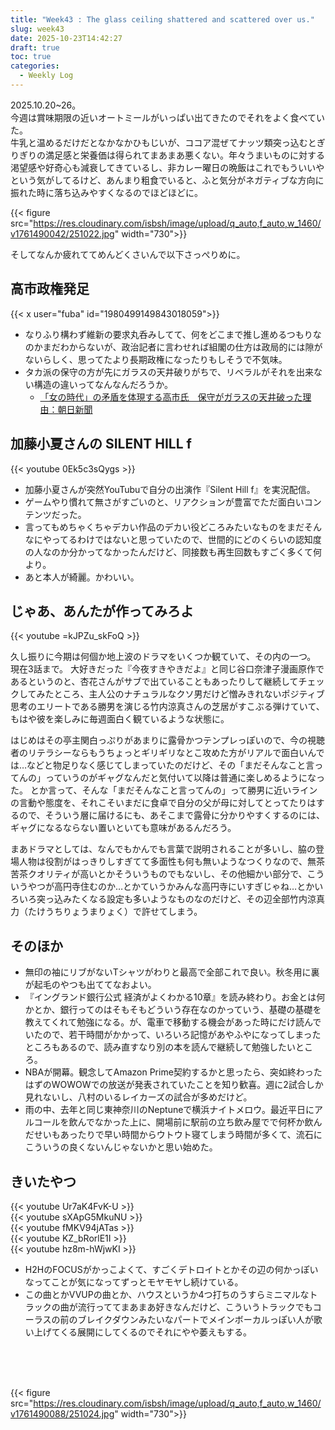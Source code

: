 ```yaml
---
title: "Week43 : The glass ceiling shattered and scattered over us."
slug: week43
date: 2025-10-23T14:42:27
draft: true
toc: true
categories:
  - Weekly Log
---
```

2025.10.20~26。  
今週は賞味期限の近いオートミールがいっぱい出てきたのでそれをよく食べていた。  
牛乳と温めるだけだとなかなかひもじいが、ココア混ぜてナッツ類突っ込むとぎりぎりの満足感と栄養価は得られてまあまあ悪くない。年々うまいものに対する渇望感や好奇心も減衰してきているし、非カレー曜日の晩飯はこれでもういいやという気がしてるけど、あんまり粗食でいると、ふと気分がネガティブな方向に振れた時に落ち込みやすくなるのでほどほどに。

{{< figure src="https://res.cloudinary.com/isbsh/image/upload/q_auto,f_auto,w_1460/v1761490042/251022.jpg" width="730">}}

そしてなんか疲れててめんどくさいんで以下さっぺりめに。

<!--more-->

## 高市政権発足

{{< x user="fuba" id="1980499149843018059">}}

- なりふり構わず維新の要求丸呑みしてて、何をどこまで推し進めるつもりなのかまだわからないが、政治記者に言わせれば組閣の仕方は政局的には隙がないらしく、思ってたより長期政権になったりもしそうで不気味。
- タカ派の保守の方が先にガラスの天井破りがちで、リベラルがそれを出来ない構造の違いってなんなんだろうか。
  - [「女の時代」の矛盾を体現する高市氏　保守がガラスの天井破った理由：朝日新聞 ](https://www.asahi.com/articles/ASTBN0PNDTBNUTFL00NM.html)

## 加藤小夏さんの SILENT HILL f

{{< youtube 0Ek5c3sQygs >}}

- 加藤小夏さんが突然YouTubuで自分の出演作『Silent Hill f』を実況配信。
- ゲームやり慣れて無さがすごいのと、リアクションが豊富でただ面白いコンテンツだった。
- 言ってもめちゃくちゃデカい作品のデカい役どころみたいなものをまだそんなにやってるわけではないと思っていたので、世間的にどのくらいの認知度の人なのか分かってなかったんだけど、同接数も再生回数もすごく多くて何より。
- あと本人が綺麗。かわいい。

## じゃあ、あんたが作ってみろよ

{{< youtube =kJPZu_skFoQ >}}

久し振りに今期は何個か地上波のドラマをいくつか観ていて、その内の一つ。  現在3話まで。
大好きだった『今夜すきやきだよ』と同じ谷口奈津子漫画原作であるというのと、杏花さんがサブで出ていることもあったりして継続してチェックしてみたところ、主人公のナチュラルなクソ男だけど憎みきれないポジティブ思考のエリートである勝男を演じる竹内涼真さんの芝居がすこぶる弾けていて、もはや彼を楽しみに毎週面白く観ているような状態に。

はじめはその亭主関白っぷりがあまりに露骨かつテンプレっぽいので、今の視聴者のリテラシーならもうちょっとギリギリなとこ攻めた方がリアルで面白いんでは…などと物足りなく感じてしまっていたのだけど、その「まだそんなこと言ってんの」っていうのがギャグなんだと気付いて以降は普通に楽しめるようになった。
とか言って、そんな「まだそんなこと言ってんの」って勝男に近いラインの言動や態度を、それこそいまだに食卓で自分の父が母に対してとってたりはするので、そういう層に届けるにも、あそこまで露骨に分かりやすくするのには、ギャグになるならない置いといても意味があるんだろう。

まあドラマとしては、なんでもかんでも言葉で説明されることが多いし、脇の登場人物は役割がはっきりしすぎてて多面性も何も無いようなつくりなので、無茶苦茶クオリティが高いとかそういうものでもないし、その他細かい部分で、こういうやつが高円寺住むのか…とかていうかみんな高円寺にいすぎじゃね…とかいろいろ突っ込みたくなる設定も多いようなものなのだけど、その辺全部竹内涼真力（たけうちりょうまりょく）で許せてしまう。

## そのほか

- 無印の袖にリブがないTシャツがわりと最高で全部これで良い。秋冬用に裏が起毛のやつも出ててなおよい。
- 『イングランド銀行公式 経済がよくわかる10章』を読み終わり。お金とは何かとか、銀行ってのはそもそもどういう存在なのかっていう、基礎の基礎を教えてくれて勉強になる。が、電車で移動する機会があった時にだけ読んでいたので、若干時間がかかって、いろいろ記憶があやふやになってしまったところもあるので、読み直すなり別の本を読んで継続して勉強したいところ。
- NBAが開幕。観念してAmazon Prime契約するかと思ったら、突如終わったはずのWOWOWでの放送が発表されていたことを知り歓喜。週に2試合しか見れないし、八村のいるレイカーズの試合が多めだけど。
- 雨の中、去年と同じ東神奈川のNeptuneで横浜ナイトメロウ。最近平日にアルコールを飲んでなかった上に、開場前に駅前の立ち飲み屋でで何杯か飲んだせいもあったりで早い時間からウトウト寝てしまう時間が多くて、流石にこういうの良くないんじゃないかと思い始めた。


## きいたやつ

{{< youtube Ur7aK4FvK-U >}}  
{{< youtube sXApG5MkuNU >}}  
{{< youtube fMKV94jATas >}}  
{{< youtube KZ_bRorlE1I >}}  
{{< youtube hz8m-hWjwKI >}}  

- H2HのFOCUSがかっこよくて、すごくデトロイトとかその辺の何かっぽいなってことが気になってずっとモヤモヤし続けている。
- この曲とかVVUPの曲とか、ハウスというか4つ打ちのうすらミニマルなトラックの曲が流行っててまあまあ好きなんだけど、こういうトラックでもコーラスの前のブレイクダウンみたいなパートでメインボーカルっぽい人が歌い上げてくる展開にしてくるのでそれにやや萎えもする。
  
&nbsp;  
&nbsp;  
&nbsp;  

{{< figure src="https://res.cloudinary.com/isbsh/image/upload/q_auto,f_auto,w_1460/v1761490088/251024.jpg" width="730">}}